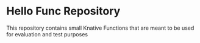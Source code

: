 # Hello Func Repository

This repository contains small Knative Functions that are meant to be used for evaluation and test purposes
